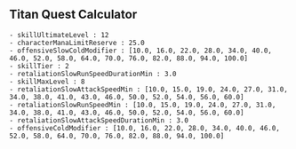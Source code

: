 ## Titan Quest Calculator

    - skillUltimateLevel : 12
    - characterManaLimitReserve : 25.0
    - offensiveSlowColdModifier : [10.0, 16.0, 22.0, 28.0, 34.0, 40.0, 46.0, 52.0, 58.0, 64.0, 70.0, 76.0, 82.0, 88.0, 94.0, 100.0]
    - skillTier : 2
    - retaliationSlowRunSpeedDurationMin : 3.0
    - skillMaxLevel : 8
    - retaliationSlowAttackSpeedMin : [10.0, 15.0, 19.0, 24.0, 27.0, 31.0, 34.0, 38.0, 41.0, 43.0, 46.0, 50.0, 52.0, 54.0, 56.0, 60.0]
    - retaliationSlowRunSpeedMin : [10.0, 15.0, 19.0, 24.0, 27.0, 31.0, 34.0, 38.0, 41.0, 43.0, 46.0, 50.0, 52.0, 54.0, 56.0, 60.0]
    - retaliationSlowAttackSpeedDurationMin : 3.0
    - offensiveColdModifier : [10.0, 16.0, 22.0, 28.0, 34.0, 40.0, 46.0, 52.0, 58.0, 64.0, 70.0, 76.0, 82.0, 88.0, 94.0, 100.0]

